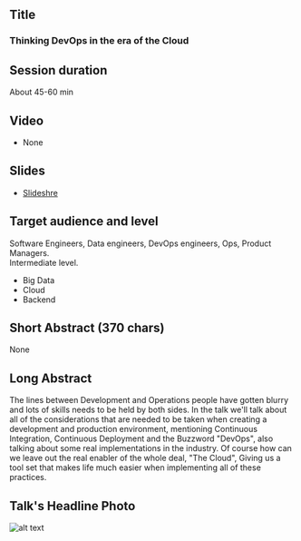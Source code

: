 ## Title
### Thinking DevOps in the era of the Cloud

## Session duration

About 45-60 min

## Video

- None

## Slides

- [Slideshre](https://www.slideshare.net/demibenari/thinking-devops-in-the-era-of-the-cloud-demi-benari) 

## Target audience and level

Software Engineers, Data engineers, DevOps engineers, Ops, Product Managers.  
Intermediate level.

- Big Data
- Cloud
- Backend

## Short Abstract (370 chars)

None

## Long Abstract

The lines between Development and Operations people have gotten blurry and lots of skills needs to be held by both sides.
In the talk we'll talk about all of the considerations that are needed to be taken when creating a development and production environment, mentioning Continuous Integration, Continuous Deployment and the Buzzword "DevOps", also talking about some real implementations in the industry.
Of course how can we leave out the real enabler of the whole deal, 
"The Cloud", Giving us a tool set that makes life much easier when implementing all of these practices.

## Talk's Headline Photo

![alt text]( "None")
